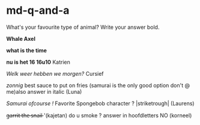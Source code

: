 # md-q-and-a


What's your favourite type of animal?
Write your answer bold.

__Whale Axel__

__what is the time__



**nu is het 16 16u10** Katrien

_Welk weer hebben we morgen?_ Cursief



_zonnig_ 
best sauce to put on fries (samurai is the only good option don't @ me)also answer in italic (Luna)

*Samurai ofcourse !* Favorite Spongebob character ? |striketrough| (Laurens)



g̶a̶r̶r̶i̶t̶ ̶t̶h̶e̶ ̶s̶n̶a̶i̶l̶ '(kajetan) 
do u smoke ? answer in hoofdletters
NO (korneel)

